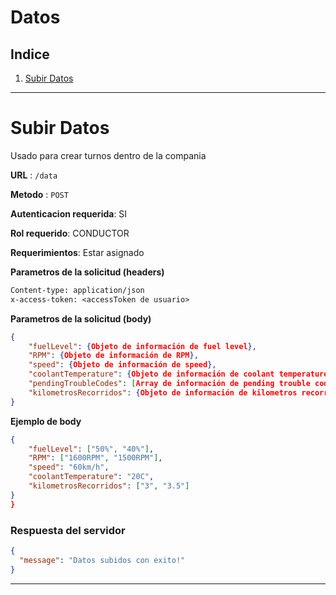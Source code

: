 # **Datos**
## **Indice**

1. [Subir Datos](#Subir-Datos)

---
# Subir Datos
Usado para crear turnos dentro de la compania

**URL** : `/data`

**Metodo** : `POST`

**Autenticacion requerida**: SI

**Rol requerido**: CONDUCTOR

**Requerimientos**: Estar asignado

**Parametros de la solicitud (headers)**

```txt
Content-type: application/json
x-access-token: <accessToken de usuario>
```

**Parametros de la solicitud (body)**

```json
{
    "fuelLevel": {Objeto de información de fuel level},
	"RPM": {Objeto de información de RPM},
	"speed": {Objeto de información de speed},
	"coolantTemperature": {Objeto de información de coolant temperature},
    "pendingTroubleCodes": [Array de información de pending trouble codes] (Puede no haber),
	"kilometrosRecorridos": {Objeto de información de kilometros recorridos}
}
```

**Ejemplo de body**

```json
{
	"fuelLevel": ["50%", "40%"],
	"RPM": ["1600RPM", "1500RPM"],
	"speed": "60km/h",
	"coolantTemperature": "20C",
	"kilometrosRecorridos": ["3", "3.5"]
}
}
```

### Respuesta del servidor

```json
{
  "message": "Datos subidos con exito!"
}
```
---